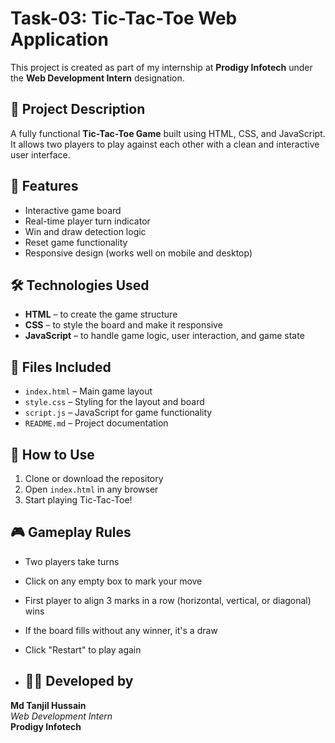 # Task-03: Tic-Tac-Toe Web Application

This project is created as part of my internship at **Prodigy Infotech** under the **Web Development Intern** designation.

## 🎯 Project Description

A fully functional **Tic-Tac-Toe Game** built using HTML, CSS, and JavaScript.  
It allows two players to play against each other with a clean and interactive user interface.

## 🚀 Features

- Interactive game board
- Real-time player turn indicator
- Win and draw detection logic
- Reset game functionality
- Responsive design (works well on mobile and desktop)

## 🛠️ Technologies Used

- **HTML** – to create the game structure  
- **CSS** – to style the board and make it responsive  
- **JavaScript** – to handle game logic, user interaction, and game state

## 📁 Files Included

- `index.html` – Main game layout  
- `style.css` – Styling for the layout and board  
- `script.js` – JavaScript for game functionality  
- `README.md` – Project documentation

## 📌 How to Use

1. Clone or download the repository  
2. Open `index.html` in any browser  
3. Start playing Tic-Tac-Toe!

## 🎮 Gameplay Rules

- Two players take turns
- Click on any empty box to mark your move
- First player to align 3 marks in a row (horizontal, vertical, or diagonal) wins
- If the board fills without any winner, it's a draw
- Click "Restart" to play again

- ## 🧑‍💻 Developed by

**Md Tanjil Hussain**  
_Web Development Intern_  
**Prodigy Infotech**

